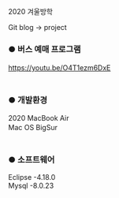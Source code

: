 2020 겨울방학

Git blog -> project 


### ● 버스 예매 프로그램 
https://youtu.be/O4T1ezm6DxE
　    
　    
### ● 개발환경   
2020 MacBook Air    
Mac OS BigSur
　    
　    
### ● 소프트웨어   
Eclipse -4.18.0    
Mysql -8.0.23
